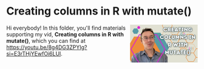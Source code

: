 # Creating columns in R with mutate()
[<img src="mutate thumb.png" align="right" height="100" />](<https://youtu.be/8g4DG3ZPYIg?si=E3rTHjYEwfOi6LUl>)

Hi everybody! In this folder, you'll find materials supporting my vid, **Creating columns in R with mutate()**, which you can find at <https://youtu.be/8g4DG3ZPYIg?si=E3rTHjYEwfOi6LUl>. 

